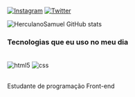 [![Instagram](https://img.shields.io/badge/Instagram-E4405F?style=for-the-badge&logo=instagram&logoColor=white)](https://www.instagram.com/eumuelsamuel/)
[![Twitter](https://img.shields.io/badge/Twitter-1DA1F2?style=for-the-badge&logo=twitter&logoColor=white)](https://twitter.com/eumuelsamuel)

![HerculanoSamuel GitHub stats](https://github-readme-stats.vercel.app/api?username=HerculanoSamuel&show_icons=true&theme=dark)

### Tecnologias que eu uso no meu dia

<div style="display: inline_block"><br/>
    <img align="center" alt="html5" src="https://img.shields.io/badge/HTML5-E34F26?style=for-the-badge&logo=html5&logoColor=white">
    <img align="center" alt="css" src="https://img.shields.io/badge/CSS3-1572B6?style=for-the-badge&logo=css3&logoColor=white">
</div><br>

Estudante de programação Front-end
